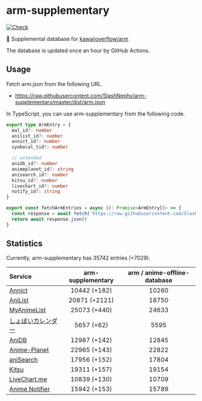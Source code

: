 # arm-supplementary

[![Check](https://github.com/SlashNephy/arm-supplementary/actions/workflows/check-node.yml/badge.svg)](https://github.com/SlashNephy/arm-supplementary/actions/workflows/check-node.yml)

💊 Supplemental database for [kawaiioverflow/arm](https://github.com/kawaiioverflow/arm)

The database is updated once an hour by GitHub Actions.

## Usage

Fetch arm.json from the following URL.

- https://raw.githubusercontent.com/SlashNephy/arm-supplementary/master/dist/arm.json

In TypeScript, you can use arm-supplementary from the following code.

```TypeScript
export type ArmEntry = {
  mal_id?: number
  anilist_id?: number
  annict_id?: number
  syobocal_tid?: number

  // extended
  anidb_id?: number
  animeplanet_id?: string
  anisearch_id?: number
  kitsu_id?: number
  livechart_id?: number
  notify_id?: string
}

export const fetchArmEntries = async (): Promise<ArmEntry[]> => {
  const response = await fetch('https://raw.githubusercontent.com/SlashNephy/arm-supplementary/master/dist/arm.json')
  return await response.json()
}
```

## Statistics

Currently, arm-supplementary has 35742 entries (+7029).

| Service                                     | arm-supplementary | arm / anime-offline-database |
| :------------------------------------------ | :---------------: | :--------------------------: |
| [Annict](https://annict.com)                |   10442 (+182)    |            10260             |
| [AniList](https://anilist.co)               |   20871 (+2121)   |            18750             |
| [MyAnimeList](https://myanimelist.net)      |   25073 (+440)    |            24633             |
| [しょぼいカレンダー](https://cal.syoboi.jp) |    5657 (+62)     |             5595             |
| [AniDB](https://anidb.net)                  |   12987 (+142)    |            12845             |
| [Anime-Planet](https://anime-planet.com)    |   22965 (+143)    |            22822             |
| [aniSearch](https://anisearch.com)          |   17956 (+152)    |            17804             |
| [Kitsu](https://kitsu.io)                   |   19311 (+157)    |            19154             |
| [LiveChart.me](https://livechart.me)        |   10839 (+130)    |            10709             |
| [Anime Notifier](https://notify.moe)        |   15942 (+153)    |            15789             |
